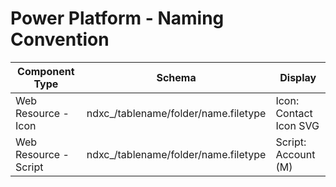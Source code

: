 # Power Platform - Naming Convention

| Component Type        | Schema                                | Display                |
| --------------------- | ------------------------------------- | ---------------------- |
| Web Resource - Icon   | ndxc\_/tablename/folder/name.filetype | Icon: Contact Icon SVG |
| Web Resource - Script | ndxc\_/tablename/folder/name.filetype | Script: Account (M)    |
